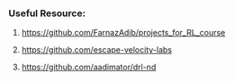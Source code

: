### Useful Resource:


1. https://github.com/FarnazAdib/projects_for_RL_course

2. https://github.com/escape-velocity-labs

3. https://github.com/aadimator/drl-nd